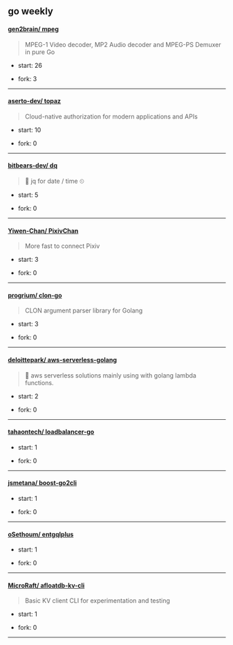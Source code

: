 ## go weekly

#### [gen2brain/ mpeg](https://github.com/gen2brain/mpeg)
>  MPEG-1 Video decoder, MP2 Audio decoder and MPEG-PS Demuxer in pure Go
+ start: 26
+ fork: 3
---
#### [aserto-dev/ topaz](https://github.com/aserto-dev/topaz)
>  Cloud-native authorization for modern applications and APIs
+ start: 10
+ fork: 0
---
#### [bitbears-dev/ dq](https://github.com/bitbears-dev/dq)
>  📅 jq for date / time ⏲
+ start: 5
+ fork: 0
---
#### [Yiwen-Chan/ PixivChan](https://github.com/Yiwen-Chan/PixivChan)
>  More fast to connect Pixiv
+ start: 3
+ fork: 0
---
#### [progrium/ clon-go](https://github.com/progrium/clon-go)
>  CLON argument parser library for Golang
+ start: 3
+ fork: 0
---
#### [deloittepark/ aws-serverless-golang](https://github.com/deloittepark/aws-serverless-golang)
>  🚀 aws serverless solutions mainly using with golang lambda functions. 
+ start: 2
+ fork: 0
---
#### [tahaontech/ loadbalancer-go](https://github.com/tahaontech/loadbalancer-go)
>  
+ start: 1
+ fork: 0
---
#### [jsmetana/ boost-go2cli](https://github.com/jsmetana/boost-go2cli)
>  
+ start: 1
+ fork: 0
---
#### [oSethoum/ entgqlplus](https://github.com/oSethoum/entgqlplus)
>  
+ start: 1
+ fork: 0
---
#### [MicroRaft/ afloatdb-kv-cli](https://github.com/MicroRaft/afloatdb-kv-cli)
>  Basic KV client CLI for experimentation and testing
+ start: 1
+ fork: 0
---